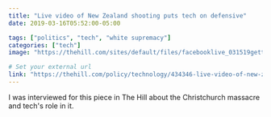 ```yaml
---
title: "Live video of New Zealand shooting puts tech on defensive"
date: 2019-03-16T05:52:00-05:00

tags: ["politics", "tech", "white supremacy"]
categories: ["tech"]
image: "https://thehill.com/sites/default/files/facebooklive_031519getty.jpg"

# Set your external url
link: "https://thehill.com/policy/technology/434346-live-video-of-new-zealand-shooting-puts-tech-on-defensive"
---
```

I was interviewed for this piece in The Hill about the Christchurch massacre and tech's role in it.